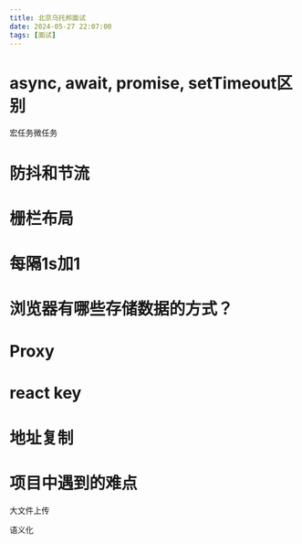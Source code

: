 ```yaml
---
title: 北京乌托邦面试
date: 2024-05-27 22:07:00
tags: [面试]
---
```




# async, await, promise, setTimeout区别

宏任务微任务

# 防抖和节流



# 栅栏布局

# 每隔1s加1



# 浏览器有哪些存储数据的方式？

# Proxy



# react key



# 地址复制



# 项目中遇到的难点

大文件上传

语义化
